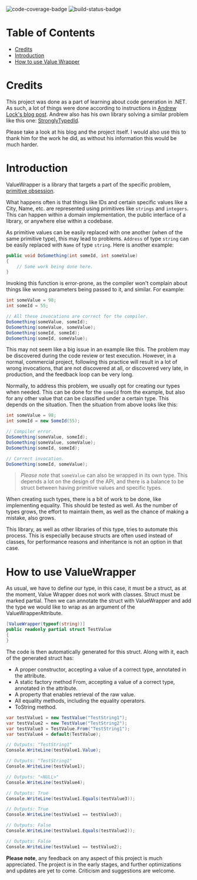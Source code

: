 ![code-coverage-badge](https://img.shields.io/endpoint?url=https://gist.githubusercontent.com/Miljankg/279c1aef1f40f826150b879af3072c46/raw/value-wrapper-total-test-code-coverage.json)
![build-status-badge](https://github.com/Miljankg/ValueWrapper/actions/workflows/dotnet.yml/badge.svg?branch=main)
# Table of Contents
* [Credits](#credits)  
* [Introduction](#introduction)  
* [How to use Value Wrapper](#how-to-use-value-wrapper)  

# Credits
This project was done as a part of learning about code generation in .NET. As such, a lot of things were done according to instructions in [Andrew Lock's blog post](https://andrewlock.net/series/creating-a-source-generator/). Andrew also has his own library solving a similar problem like this one: [StronglyTypedId](https://github.com/andrewlock/StronglyTypedId).

Please take a look at his blog and the project itself. I would also use this to thank him for the work he did, as without his information this would be much harder.

# Introduction
ValueWrapper is a library that targets a part of the specific problem, [primitive obsession](https://blog.ndepend.com/code-smell-primitive-obsession-and-refactoring-recipes/#:~:text=What%20is%20Primitive%20obsession,not%20in%20a%20good%20way.).

What happens often is that things like IDs and certain specific values like a City, Name, etc. are represented using primitives like `strings` and `integers`. This can happen within a domain implementation, the public interface of a library, or anywhere else within a codebase.

As primitive values can be easily replaced with one another (when of the same primitive type), this may lead to problems. `Address` of type `string` can be easily replaced with `Name` of type `string`. Here is another example:

```csharp
public void DoSomething(int someId, int someValue)
{
    // Some work being done here.
}
```
Invoking this function is error-prone, as the compiler won't complain about things like wrong parameters being passed to it, and similar. For example:
```csharp
int someValue = 98;
int someId = 55;

// All these invocations are correct for the compiler.
DoSomething(someValue, someId);
DoSomething(someValue, someValue);
DoSomething(someId, someId);
DoSomething(someId, someValue);
```
This may not seem like a big issue in an example like this. The problem may be discovered during the code review or test execution. However, in a normal, commercial project, following this practice will result in a lot of wrong invocations, that are not discovered at all, or discovered very late, in production, and the feedback loop can be very long.

Normally, to address this problem, we usually opt for creating our types when needed. This can be done for the `someId` from the example, but also for any other value that can be classified under a certain type. This depends on the situation. Then the situation from above looks like this:

```csharp
int someValue = 98;
int someId = new SomeId(55);

// Compiler error.
DoSomething(someValue, someId);
DoSomething(someValue, someValue);
DoSomething(someId, someId);

// Correct invocation.
DoSomething(someId, someValue);
```
> _Please note_ that `someValue` can also be wrapped in its own type. This depends a lot on the design of the API, and there is a balance to be struct between having primitive values and specific types.

When creating such types, there is a bit of work to be done, like implementing equality. This should be tested as well. As the number of types grows, the effort to maintain them, as well as the chance of making a mistake, also grows.

This library, as well as other libraries of this type, tries to automate this process. This is especially because structs are often used instead of classes, for performance reasons and inheritance is not an option in that case.

# How to use ValueWrapper

As usual, we have to define our type, in this case, it must be a struct, as at the moment, Value Wrapper does not work with classes. Struct must be marked partial. Then we can annotate the struct with ValueWrapper and add the type we would like to wrap as an argument of the ValueWrapperAttribute.

```csharp
[ValueWrapper(typeof(string))]
public readonly partial struct TestValue
{
}
```

The code is then automatically generated for this struct. Along with it, each of the generated struct has:

- A proper constructor, accepting a value of a correct type, annotated in the attribute.
- A static factory method From, accepting a value of a correct type, annotated in the attribute.
- A property that enables retrieval of the raw value.
- All equality methods, including the equality operators.
- ToString method.

```csharp
var testValue1 = new TestValue("TestString1");
var testValue2 = new TestValue("TestString2");
var testValue3 = TestValue.From("TestString1");
var testValue4 = default(TestValue);

// Outputs: "TestString1"
Console.WriteLine(testValue1.Value);

// Outputs: "TestString1"
Console.WriteLine(testValue1);

// Outputs: "<NULL>"
Console.WriteLine(testValue4);

// Outputs: True
Console.WriteLine(testValue1.Equals(testValue3));

// Outputs: True
Console.WriteLine(testValue1 == testValue3);

// Outputs: False
Console.WriteLine(testValue1.Equals(testValue2));

// Outputs: False
Console.WriteLine(testValue1 == testValue2);
```

**Please note**, any feedback on any aspect of this project is much appreciated. The project is in the early stages, and further optimizations and updates are yet to come. Criticism and suggestions are welcome.

